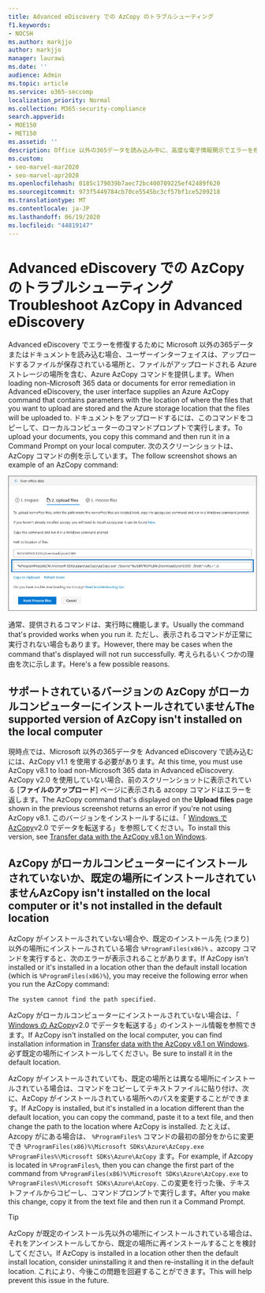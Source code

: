 ```yaml
---
title: Advanced eDiscovery での AzCopy のトラブルシューティング
f1.keywords:
- NOCSH
ms.author: markjjo
author: markjjo
manager: laurawi
ms.date: ''
audience: Admin
ms.topic: article
ms.service: o365-seccomp
localization_priority: Normal
ms.collection: M365-security-compliance
search.appverid:
- MOE150
- MET150
ms.assetid: ''
description: Office 以外の365データを読み込み中に、高度な電子情報開示でエラーを修復するために、Azure AzCopy のエラーをトラブルシューティングします。
ms.custom:
- seo-marvel-mar2020
- seo-marvel-apr2020
ms.openlocfilehash: 0185c179039b7aec72bc400709225ef42489f620
ms.sourcegitcommit: 973f5449784cb70ce5545bc3cf57bf1ce5209218
ms.translationtype: MT
ms.contentlocale: ja-JP
ms.lasthandoff: 06/19/2020
ms.locfileid: "44819147"
---
```

# <a name="troubleshoot-azcopy-in-advanced-ediscovery"></a><span data-ttu-id="a7a18-103">Advanced eDiscovery での AzCopy のトラブルシューティング</span><span class="sxs-lookup"><span data-stu-id="a7a18-103">Troubleshoot AzCopy in Advanced eDiscovery</span></span>

<span data-ttu-id="a7a18-104">Advanced eDiscovery でエラーを修復するために Microsoft 以外の365データまたはドキュメントを読み込む場合、ユーザーインターフェイスは、アップロードするファイルが保存されている場所と、ファイルがアップロードされる Azure ストレージの場所を含む、Azure AzCopy コマンドを提供します。</span><span class="sxs-lookup"><span data-stu-id="a7a18-104">When loading non-Microsoft 365 data or documents for error remediation in Advanced eDiscovery, the user interface supplies an Azure AzCopy command that contains parameters with the location of where the files that you want to upload are stored and the Azure storage location that the files will be uploaded to.</span></span> <span data-ttu-id="a7a18-105">ドキュメントをアップロードするには、このコマンドをコピーして、ローカルコンピューターのコマンドプロンプトで実行します。</span><span class="sxs-lookup"><span data-stu-id="a7a18-105">To upload your documents, you copy this command and then run it in a Command Prompt on your local computer.</span></span>  <span data-ttu-id="a7a18-106">次のスクリーンショットは、AzCopy コマンドの例を示しています。</span><span class="sxs-lookup"><span data-stu-id="a7a18-106">The follow screenshot shows an example of an AzCopy command:</span></span>

![Microsoft 以外の365ファイルのアップロード](../media/46ba68f6-af11-4e70-bb91-5fc7973516e3.png)

<span data-ttu-id="a7a18-108">通常、提供されるコマンドは、実行時に機能します。</span><span class="sxs-lookup"><span data-stu-id="a7a18-108">Usually the command that's provided works when you run it.</span></span> <span data-ttu-id="a7a18-109">ただし、表示されるコマンドが正常に実行されない場合もあります。</span><span class="sxs-lookup"><span data-stu-id="a7a18-109">However, there may be cases when the command that's displayed will not run successfully.</span></span> <span data-ttu-id="a7a18-110">考えられるいくつかの理由を次に示します。</span><span class="sxs-lookup"><span data-stu-id="a7a18-110">Here's a few possible reasons.</span></span>

## <a name="the-supported-version-of-azcopy-isnt-installed-on-the-local-computer"></a><span data-ttu-id="a7a18-111">サポートされているバージョンの AzCopy がローカルコンピューターにインストールされていません</span><span class="sxs-lookup"><span data-stu-id="a7a18-111">The supported version of AzCopy isn't installed on the local computer</span></span>

<span data-ttu-id="a7a18-112">現時点では、Microsoft 以外の365データを Advanced eDiscovery で読み込むには、AzCopy v1.1 を使用する必要があります。</span><span class="sxs-lookup"><span data-stu-id="a7a18-112">At this time, you must use AzCopy v8.1 to load non-Microsoft 365 data in Advanced eDiscovery.</span></span> <span data-ttu-id="a7a18-113">AzCopy v2.0 を使用していない場合、前のスクリーンショットに表示されている [**ファイルのアップロード**] ページに表示される azcopy コマンドはエラーを返します。</span><span class="sxs-lookup"><span data-stu-id="a7a18-113">The AzCopy command that's displayed on the **Upload files** page shown in the previous screenshot returns an error if you're not using AzCopy v8.1.</span></span> <span data-ttu-id="a7a18-114">このバージョンをインストールするには、「 [Windows で AzCopy](https://docs.microsoft.com/previous-versions/azure/storage/storage-use-azcopy)v2.0 でデータを転送する」を参照してください。</span><span class="sxs-lookup"><span data-stu-id="a7a18-114">To install this version, see [Transfer data with the AzCopy v8.1 on Windows](https://docs.microsoft.com/previous-versions/azure/storage/storage-use-azcopy).</span></span>

## <a name="azcopy-isnt-installed-on-the-local-computer-or-its-not-installed-in-the-default-location"></a><span data-ttu-id="a7a18-115">AzCopy がローカルコンピューターにインストールされていないか、既定の場所にインストールされていません</span><span class="sxs-lookup"><span data-stu-id="a7a18-115">AzCopy isn't installed on the local computer or it's not installed in the default location</span></span>

<span data-ttu-id="a7a18-116">AzCopy がインストールされていない場合や、既定のインストール先 (つまり) 以外の場所にインストールされている場合 `%ProgramFiles(x86)%` 、azcopy コマンドを実行すると、次のエラーが表示されることがあります。</span><span class="sxs-lookup"><span data-stu-id="a7a18-116">If AzCopy isn't installed or it's installed in a location other than the default install location (which is `%ProgramFiles(x86)%`), you may receive the following error when you run the AzCopy command:</span></span>

    The system cannot find the path specified.

<span data-ttu-id="a7a18-117">AzCopy がローカルコンピューターにインストールされていない場合は、「 [Windows の AzCopy](https://docs.microsoft.com/previous-versions/azure/storage/storage-use-azcopy)v2.0 でデータを転送する」のインストール情報を参照できます。</span><span class="sxs-lookup"><span data-stu-id="a7a18-117">If AzCopy isn't installed on the local computer, you can find installation information in [Transfer data with the AzCopy v8.1 on Windows](https://docs.microsoft.com/previous-versions/azure/storage/storage-use-azcopy).</span></span> <span data-ttu-id="a7a18-118">必ず既定の場所にインストールしてください。</span><span class="sxs-lookup"><span data-stu-id="a7a18-118">Be sure to install it in the default location.</span></span>

<span data-ttu-id="a7a18-119">AzCopy がインストールされていても、既定の場所とは異なる場所にインストールされている場合は、コマンドをコピーしてテキストファイルに貼り付け、次に、AzCopy がインストールされている場所へのパスを変更することができます。</span><span class="sxs-lookup"><span data-stu-id="a7a18-119">If AzCopy is installed, but it's installed in a location different than the default location, you can copy the command, paste it to a text file, and then change the path to the location where AzCopy is installed.</span></span> <span data-ttu-id="a7a18-120">たとえば、Azcopy がにある場合は、 `%ProgramFiles%` コマンドの最初の部分をからに変更でき `%ProgramFiles(x86)%\Microsoft SDKs\Azure\AzCopy.exe` `%ProgramFiles%\Microsoft SDKs\Azure\AzCopy` ます。</span><span class="sxs-lookup"><span data-stu-id="a7a18-120">For example, if Azcopy is located in `%ProgramFiles%`, then you can change the first part of the command from `%ProgramFiles(x86)%\Microsoft SDKs\Azure\AzCopy.exe` to `%ProgramFiles%\Microsoft SDKs\Azure\AzCopy`.</span></span> <span data-ttu-id="a7a18-121">この変更を行った後、テキストファイルからコピーし、コマンドプロンプトで実行します。</span><span class="sxs-lookup"><span data-stu-id="a7a18-121">After you make this change, copy it from the text file and then run it a Command Prompt.</span></span>

> [!TIP]
> <span data-ttu-id="a7a18-122">AzCopy が既定のインストール先以外の場所にインストールされている場合は、それをアンインストールしてから、既定の場所に再インストールすることを検討してください。</span><span class="sxs-lookup"><span data-stu-id="a7a18-122">If AzCopy is installed in a location other then the default install location, consider uninstalling it and then re-installing it in the default location.</span></span> <span data-ttu-id="a7a18-123">これにより、今後この問題を回避することができます。</span><span class="sxs-lookup"><span data-stu-id="a7a18-123">This will help prevent this issue in the future.</span></span>
